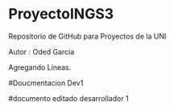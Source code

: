 # ProyectoINGS3
Repositorio de GitHub para Proyectos de la UNI

Autor : Oded Garcia 

Agregando Lineas.


#Doucmentacion Dev1

#documento editado desarrollador 1 
